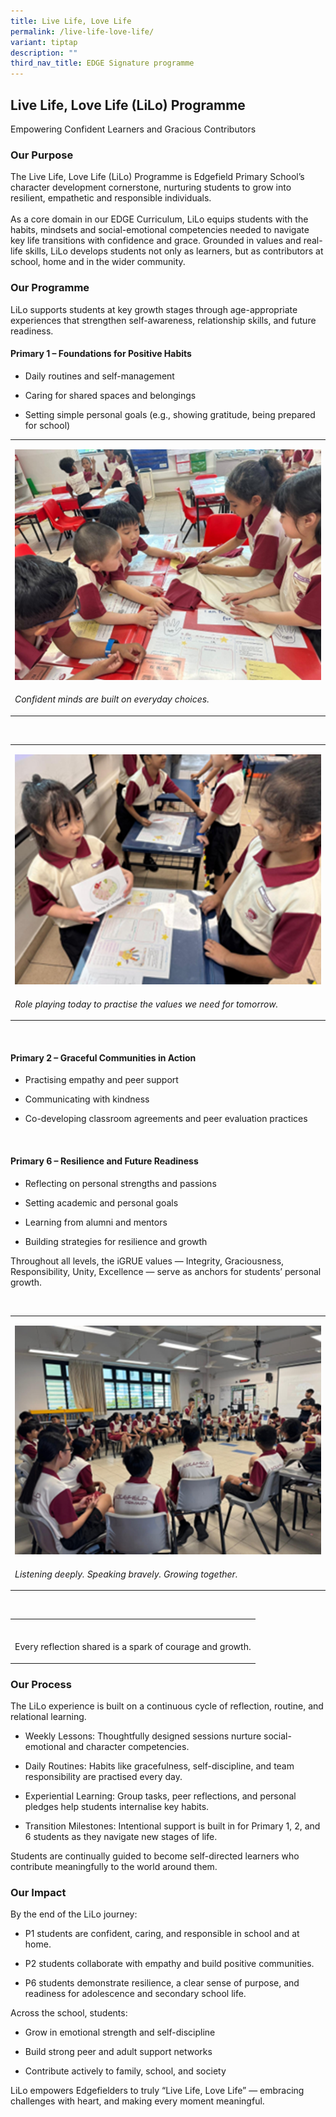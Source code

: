 ```yaml
---
title: Live Life, Love Life
permalink: /live-life-love-life/
variant: tiptap
description: ""
third_nav_title: EDGE Signature programme
---
```

<h2>Live Life, Love Life (LiLo) Programme</h2>
<p>Empowering Confident Learners and Gracious Contributors</p>
<h3>Our Purpose</h3>
<p>The Live Life, Love Life (LiLo) Programme is Edgefield Primary School’s
character development cornerstone, nurturing students to grow into resilient,
empathetic and responsible individuals.
<br>
<br>As a core domain in our EDGE Curriculum, LiLo equips students with the
habits, mindsets and social-emotional competencies needed to navigate key
life transitions with confidence and grace. Grounded in values and real-life
skills, LiLo develops students not only as learners, but as contributors
at school, home and in the wider community.</p>
<p></p>
<h3>Our Programme</h3>
<p>LiLo supports students at key growth stages through age-appropriate experiences
that strengthen self-awareness, relationship skills, and future readiness.</p>
<p></p>
<h4>Primary 1 – Foundations for Positive Habits</h4>
<ul data-tight="true" class="tight">
<li>
<p>Daily routines and self-management</p>
</li>
<li>
<p>Caring for shared spaces and belongings</p>
</li>
<li>
<p>Setting simple personal goals (e.g., showing gratitude, being prepared
for school)</p>
</li>
</ul>
<table style="minWidth: 25px">
<colgroup>
<col>
</colgroup>
<tbody>
<tr>
<td rowspan="1" colspan="1">
<p></p>
<div class="isomer-image-wrapper">
<img style="width: 100%" height="auto" width="100%" alt="" src="/images/Confident_minds_are_built_on_everyday_choices.png">
</div>
</td>
</tr>
<tr>
<td rowspan="1" colspan="1">
<p><em>Confident minds are built on everyday choices.</em>
</p>
</td>
</tr>
</tbody>
</table>
<p>&nbsp;</p>
<table style="minWidth: 25px">
<colgroup>
<col>
</colgroup>
<tbody>
<tr>
<td rowspan="1" colspan="1">
<p></p>
<div class="isomer-image-wrapper">
<img style="width: 100%" height="auto" width="100%" alt="" src="/images/Role_playing_today_to_practise_the_values_we_need_for_tomorrow.png">
</div>
</td>
</tr>
<tr>
<td rowspan="1" colspan="1">
<p><em>Role playing today to practise the values we need for tomorrow.</em>
</p>
</td>
</tr>
</tbody>
</table>
<p>&nbsp;</p>
<h4>Primary 2 – Graceful Communities in Action</h4>
<ul data-tight="true" class="tight">
<li>
<p>Practising empathy and peer support</p>
</li>
<li>
<p>Communicating with kindness</p>
</li>
<li>
<p>Co-developing classroom agreements and peer evaluation practices</p>
</li>
</ul>
<p>&nbsp;</p>
<h4>Primary 6 – Resilience and Future Readiness</h4>
<ul data-tight="true" class="tight">
<li>
<p>Reflecting on personal strengths and passions</p>
</li>
<li>
<p>Setting academic and personal goals</p>
</li>
<li>
<p>Learning from alumni and mentors</p>
</li>
<li>
<p>Building strategies for resilience and growth</p>
</li>
</ul>
<p>Throughout all levels, the iGRUE values — Integrity, Graciousness, Responsibility,
Unity, Excellence — serve as anchors for students’ personal growth.</p>
<p>&nbsp;</p>
<table style="minWidth: 25px">
<colgroup>
<col>
</colgroup>
<tbody>
<tr>
<td rowspan="1" colspan="1">
<p></p>
<div class="isomer-image-wrapper">
<img style="width: 100%" height="auto" width="100%" alt="" src="/images/Listening_deeply__Speaking_bravely__Growing_together.png">
</div>
</td>
</tr>
<tr>
<td rowspan="1" colspan="1">
<p><em>Listening deeply. Speaking bravely. Growing together.</em>
</p>
</td>
</tr>
</tbody>
</table>
<p>&nbsp;</p>
<table style="minWidth: 25px">
<colgroup>
<col>
</colgroup>
<tbody>
<tr>
<td rowspan="1" colspan="1">
<p></p>
</td>
</tr>
<tr>
<td rowspan="1" colspan="1">
<p>Every reflection shared is a spark of courage and growth.</p>
</td>
</tr>
</tbody>
</table>
<p></p>
<h3>Our Process</h3>
<p>The LiLo experience is built on a continuous cycle of reflection, routine,
and relational learning.</p>
<ul data-tight="true" class="tight">
<li>
<p>Weekly Lessons: Thoughtfully designed sessions nurture social-emotional
and character competencies.</p>
</li>
<li>
<p>Daily Routines: Habits like gracefulness, self-discipline, and team responsibility
are practised every day.</p>
</li>
<li>
<p>Experiential Learning: Group tasks, peer reflections, and personal pledges
help students internalise key habits.</p>
</li>
<li>
<p>Transition Milestones: Intentional support is built in for Primary 1,
2, and 6 students as they navigate new stages of life.</p>
</li>
</ul>
<p>Students are continually guided to become self-directed learners who contribute
meaningfully to the world around them.</p>
<p></p>
<h3>Our Impact</h3>
<p>By the end of the LiLo journey:</p>
<ul data-tight="true" class="tight">
<li>
<p>P1 students are confident, caring, and responsible in school and at home.</p>
</li>
<li>
<p>P2 students collaborate with empathy and build positive communities.</p>
</li>
<li>
<p>P6 students demonstrate resilience, a clear sense of purpose, and readiness
for adolescence and secondary school life.</p>
</li>
</ul>
<p></p>
<p>Across the school, students:</p>
<ul data-tight="true" class="tight">
<li>
<p>Grow in emotional strength and self-discipline</p>
</li>
<li>
<p>Build strong peer and adult support networks</p>
</li>
<li>
<p>Contribute actively to family, school, and society</p>
</li>
</ul>
<p></p>
<p>LiLo empowers Edgefielders to truly “Live Life, Love Life” — embracing
challenges with heart, and making every moment meaningful.</p>